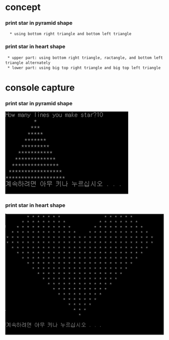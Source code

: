 # concept
### print star in pyramid shape
      * using bottom right triangle and bottom left triangle
### print star in heart shape
     * upper part: using bottom right triangle, ractangle, and bottom left triangle alternately
     * lower part: using big top right triangle and big top left triangle

  <reference>
    
    
# console capture
### print star in pyramid shape
  ![pyramid](/pyramid.PNG)
### print star in heart shape
  ![heart](/heart.PNG)
